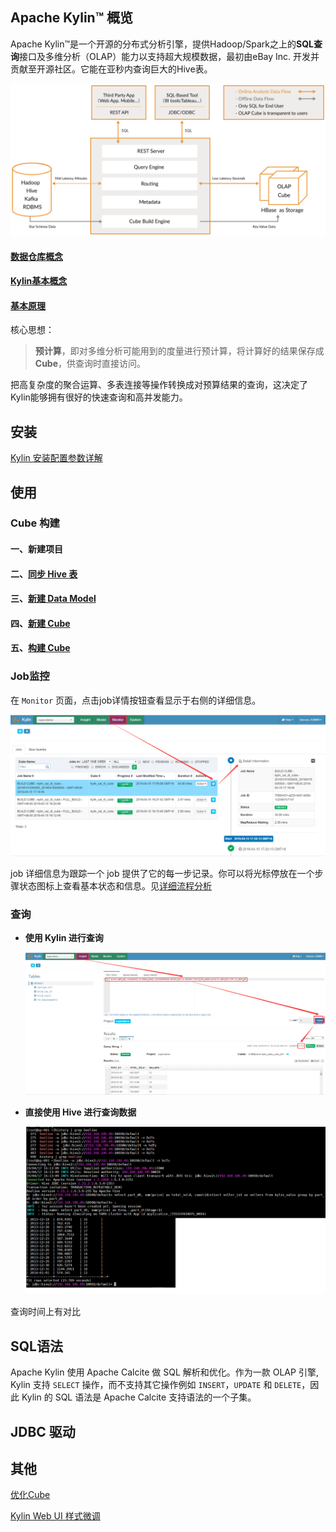 ## Apache Kylin™ 概览

Apache Kylin™是一个开源的分布式分析引擎，提供Hadoop/Spark之上的**SQL查询**接口及多维分析（OLAP）能力以支持超大规模数据，最初由eBay Inc. 开发并贡献至开源社区。它能在亚秒内查询巨大的Hive表。

![img](../images/kylin_diagram.png)

#### [数据仓库概念](../数据仓库/数据仓库.md)

#### [Kylin基本概念](../Kylin/Kylin基本概念.md)

#### [基本原理](../Kylin/原理与架构.md)

核心思想：

> **预计算**，即对多维分析可能用到的度量进行预计算，将计算好的结果保存成**Cube**，供查询时直接访问。

把高复杂度的聚合运算、多表连接等操作转换成对预算结果的查询，这决定了Kylin能够拥有很好的快速查询和高并发能力。

## 安装

[Kylin 安装配置参数详解](../Kylin/Kylin安装配置参数详解.md)

## 使用

### Cube 构建

#### 一、新建项目

#### 二、[同步 Hive 表](../Kylin/加载Hive表.md)

#### 三、[新建 Data Model](../Kylin/新建Model.md)

#### 四、[新建 Cube](../Kylin/新建Cube.md)

#### 五、[构建 Cube](../Kylin/构建Cube.md)

### Job监控

在 `Monitor` 页面，点击job详情按钮查看显示于右侧的详细信息。

![1555322700971](../images/1555322700971.png)

job 详细信息为跟踪一个 job 提供了它的每一步记录。你可以将光标停放在一个步骤状态图标上查看基本状态和信息。见[详细流程分析](./构建Cube流程分析.md)

### 查询

- **使用 Kylin 进行查询**

  ![1555489000499](../images/1555489000499.png)

- **直接使用 Hive 进行查询数据**

  ![1555489155021](../images/1555489155021.png)

查询时间上有对比

## SQL语法

Apache Kylin 使用 Apache Calcite 做 SQL 解析和优化。作为一款 OLAP 引擎, Kylin 支持 `SELECT` 操作，而不支持其它操作例如 `INSERT`，`UPDATE` 和 `DELETE`，因此 Kylin 的 SQL 语法是 Apache Calcite 支持语法的一个子集。

## JDBC 驱动

## 其他

[优化Cube](../Kylin/优化Cube.md)

[Kylin Web UI 样式微调](../Kylin/Kylin样式.md)